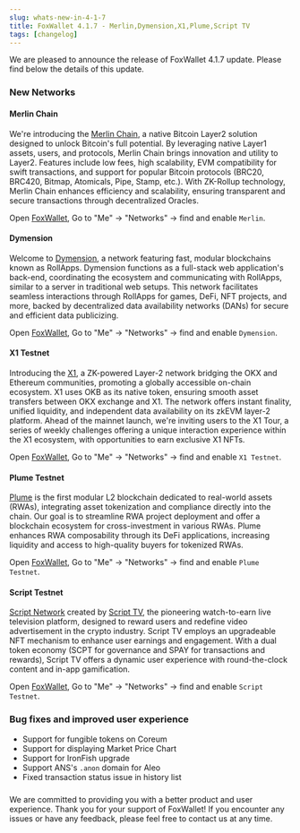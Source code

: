 ```yaml
---
slug: whats-new-in-4-1-7
title: FoxWallet 4.1.7 - Merlin,Dymension,X1,Plume,Script TV
tags: [changelog]
---
```


We are pleased to announce the release of FoxWallet 4.1.7 update. Please find below the details of this update.
<!--truncate-->

### New Networks

#### Merlin Chain
We're introducing the [Merlin Chain](https://merlinchain.io/), a native Bitcoin Layer2 solution designed to unlock Bitcoin's full potential. By leveraging native Layer1 assets, users, and protocols, Merlin Chain brings innovation and utility to Layer2. Features include low fees, high scalability, EVM compatibility for swift transactions, and support for popular Bitcoin protocols (BRC20, BRC420, Bitmap, Atomicals, Pipe, Stamp, etc.). With ZK-Rollup technology, Merlin Chain enhances efficiency and scalability, ensuring transparent and secure transactions through decentralized Oracles.  

Open [FoxWallet](https://foxwallet.com/download), Go to "Me" -> "Networks" -> find and enable `Merlin`.

#### Dymension
Welcome to [Dymension](https://dymension.xyz/), a network featuring fast, modular blockchains known as RollApps. Dymension functions as a full-stack web application's back-end, coordinating the ecosystem and communicating with RollApps, similar to a server in traditional web setups. This network facilitates seamless interactions through RollApps for games, DeFi, NFT projects, and more, backed by decentralized data availability networks (DANs) for secure and efficient data publicizing.  

Open [FoxWallet](https://foxwallet.com/download), Go to "Me" -> "Networks" -> find and enable `Dymension`.

#### X1 Testnet
Introducing the [X1](https://www.okx.com/x1), a ZK-powered Layer-2 network bridging the OKX and Ethereum communities, promoting a globally accessible on-chain ecosystem. X1 uses OKB as its native token, ensuring smooth asset transfers between OKX exchange and X1. The network offers instant finality, unified liquidity, and independent data availability on its zkEVM layer-2 platform. Ahead of the mainnet launch, we're inviting users to the X1 Tour, a series of weekly challenges offering a unique interaction experience within the X1 ecosystem, with opportunities to earn exclusive X1 NFTs.

Open [FoxWallet](https://foxwallet.com/download), Go to "Me" -> "Networks" -> find and enable `X1 Testnet`.


#### Plume Testnet
[Plume](https://www.plumenetwork.xyz/) is the first modular L2 blockchain dedicated to real-world assets (RWAs), integrating asset tokenization and compliance directly into the chain. Our goal is to streamline RWA project deployment and offer a blockchain ecosystem for cross-investment in various RWAs. Plume enhances RWA composability through its DeFi applications, increasing liquidity and access to high-quality buyers for tokenized RWAs.  

Open [FoxWallet](https://foxwallet.com/download), Go to "Me" -> "Networks" -> find and enable `Plume Testnet`.

#### Script Testnet
[Script Network](https://token.script.tv/research) created by [Script TV](https://script.tv/), the pioneering watch-to-earn live television platform, designed to reward users and redefine video advertisement in the crypto industry. Script TV employs an upgradeable NFT mechanism to enhance user earnings and engagement. With a dual token economy (SCPT for governance and SPAY for transactions and rewards), Script TV offers a dynamic user experience with round-the-clock content and in-app gamification.  

Open [FoxWallet](https://foxwallet.com/download), Go to "Me" -> "Networks" -> find and enable `Script Testnet`.

### Bug fixes and improved user experience
- Support for fungible tokens on Coreum
- Support for displaying Market Price Chart
- Support for IronFish upgrade
- Support ANS's `.anon` domain for Aleo
- Fixed transaction status issue in history list

### 
We are committed to providing you with a better product and user experience. Thank you for your support of FoxWallet! If you encounter any issues or have any feedback, please feel free to contact us at any time.
